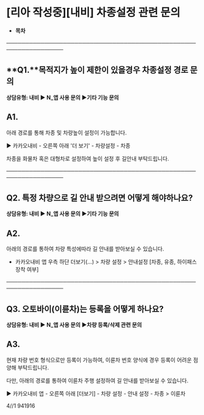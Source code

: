 # [리아 작성중][내비] 차종설정 관련 문의

* **목차**



─────────────────────────────────────────────────────────────────

**Q1.****목적지가 높이 제한이 있을경우** **차종설정 경로 문의**
------------------------------------------

**상담유형: 내비 ▶ N\_앱 사용 문의 ▶기타 기능 문의**

**A1.**
-------

아래 경로를 통해 차종 및 차량높이 설정이 가능합니다.

▶ 카카오내비 - 오른쪽 아래 '더 보기' - 차량설정 - 차종  
  
차종을 화물차 혹은 대형차로 설정하여 높이 설정 후 길안내 부탁드립니다.

─────────────────────────────────────────────────────────────────

**Q2. 특정 차량으로 길 안내 받으려면 어떻게 해야하나요?**
------------------------------------

**상담유형: 내비 ▶ N\_앱 사용 문의 ▶기타 기능 문의**

**A2.**
-------

아래의 경로를 통하여 차량 특성에따라 길 안내를 받아보실 수 있습니다.  
- 카카오내비 앱 우측 하단 더보기(...) > 차량 설정 > 안내설정 [차종, 유종, 하이패스 장착 여부]

─────────────────────────────────────────────────────────────────

**Q3. 오토바이(이륜차)는 등록을 어떻게 하나요?**
-------------------------------

**상담유형: 내비 ▶ N\_앱 사용 문의 ▶차량 등록/삭제 관련 문의**

**A3.**
-------

현재 차량 번호 형식으로만 등록이 가능하여, 이륜차 번호 양식에 경우 등록이 어려운 점 양해 부탁드립니다.  
  
다만, 아래의 경로를 통하여 이륜차 주행 설정하여 길 안내를 받아보실 수 있습니다.

▶ 카카오내비 앱 - 오른쪽 아래 [더보기] - 차량 설정 - 안내 설정 - 차종 > 이륜차

4//1 941916